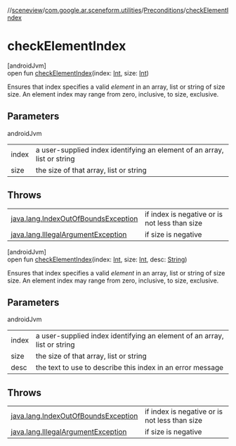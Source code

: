 //[sceneview](../../../index.md)/[com.google.ar.sceneform.utilities](../index.md)/[Preconditions](index.md)/[checkElementIndex](check-element-index.md)

# checkElementIndex

[androidJvm]\
open fun [checkElementIndex](check-element-index.md)(index: [Int](https://kotlinlang.org/api/latest/jvm/stdlib/kotlin/-int/index.html), size: [Int](https://kotlinlang.org/api/latest/jvm/stdlib/kotlin/-int/index.html))

Ensures that index specifies a valid *element* in an array, list or string of size size. An element index may range from zero, inclusive, to size, exclusive.

## Parameters

androidJvm

| | |
|---|---|
| index | a user-supplied index identifying an element of an array, list or string |
| size | the size of that array, list or string |

## Throws

| | |
|---|---|
| [java.lang.IndexOutOfBoundsException](https://developer.android.com/reference/kotlin/java/lang/IndexOutOfBoundsException.html) | if index is negative or is not less than size |
| [java.lang.IllegalArgumentException](https://developer.android.com/reference/kotlin/java/lang/IllegalArgumentException.html) | if size is negative |

[androidJvm]\
open fun [checkElementIndex](check-element-index.md)(index: [Int](https://kotlinlang.org/api/latest/jvm/stdlib/kotlin/-int/index.html), size: [Int](https://kotlinlang.org/api/latest/jvm/stdlib/kotlin/-int/index.html), desc: [String](https://developer.android.com/reference/kotlin/java/lang/String.html))

Ensures that index specifies a valid *element* in an array, list or string of size size. An element index may range from zero, inclusive, to size, exclusive.

## Parameters

androidJvm

| | |
|---|---|
| index | a user-supplied index identifying an element of an array, list or string |
| size | the size of that array, list or string |
| desc | the text to use to describe this index in an error message |

## Throws

| | |
|---|---|
| [java.lang.IndexOutOfBoundsException](https://developer.android.com/reference/kotlin/java/lang/IndexOutOfBoundsException.html) | if index is negative or is not less than size |
| [java.lang.IllegalArgumentException](https://developer.android.com/reference/kotlin/java/lang/IllegalArgumentException.html) | if size is negative |
